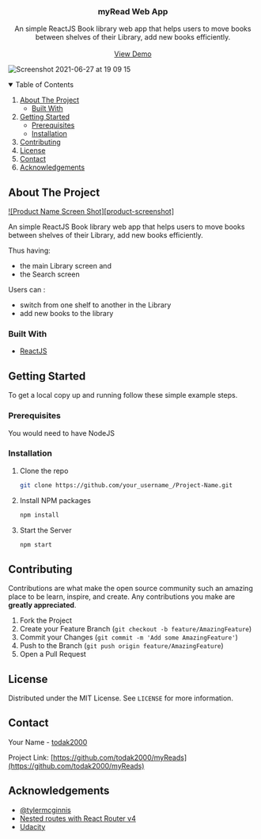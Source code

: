 
<!-- PROJECT LOGO -->
<br />
<p align="center">
  <h3 align="center">myRead Web App</h3>
   

  <p align="center">
    An simple ReactJS Book library web app that helps users to move books between shelves of their Library, add new books efficiently.
    <br />
    <br />
    <a href="https://equal-scarce-bull.glitch.me/">View Demo</a>
  </p>
</p>

 ![Screenshot 2021-06-27 at 19 09 15](https://user-images.githubusercontent.com/26861798/123555046-2c5a5980-d77b-11eb-821f-c1376cd48055.png)

<!-- TABLE OF CONTENTS -->
<details open="open">
  <summary>Table of Contents</summary>
  <ol>
    <li>
      <a href="#about-the-project">About The Project</a>
      <ul>
        <li><a href="#built-with">Built With</a></li>
      </ul>
    </li>
    <li>
      <a href="#getting-started">Getting Started</a>
      <ul>
        <li><a href="#prerequisites">Prerequisites</a></li>
        <li><a href="#installation">Installation</a></li>
      </ul>
    </li>
    <li><a href="#contributing">Contributing</a></li>
    <li><a href="#license">License</a></li>
    <li><a href="#contact">Contact</a></li>
    <li><a href="#acknowledgements">Acknowledgements</a></li>
  </ol>
</details>



<!-- ABOUT THE PROJECT -->
## About The Project

[![Product Name Screen Shot][product-screenshot]](https://example.com)

An simple ReactJS Book library web app that helps users to move books between shelves of their Library, add new books efficiently. 

Thus having:
* the main Library screen and 
* the Search screen

Users can :
* switch from one shelf to another in the Library
* add new books to the library

### Built With

* [ReactJS](https://reactjs.org/)




<!-- GETTING STARTED -->
## Getting Started

To get a local copy up and running follow these simple example steps.

### Prerequisites

You would need to have NodeJS


### Installation

1. Clone the repo
   ```sh
   git clone https://github.com/your_username_/Project-Name.git
   ```
2. Install NPM packages
   ```sh
   npm install
   ```
3. Start the Server
   ```sh
   npm start
   ```


<!-- CONTRIBUTING -->
## Contributing

Contributions are what make the open source community such an amazing place to be learn, inspire, and create. Any contributions you make are **greatly appreciated**.

1. Fork the Project
2. Create your Feature Branch (`git checkout -b feature/AmazingFeature`)
3. Commit your Changes (`git commit -m 'Add some AmazingFeature'`)
4. Push to the Branch (`git push origin feature/AmazingFeature`)
5. Open a Pull Request



<!-- LICENSE -->
## License

Distributed under the MIT License. See `LICENSE` for more information.



<!-- CONTACT -->
## Contact

Your Name - [todak2000](https://github.com/todak2000)

Project Link: [https://github.com/todak2000/myReads](https://github.com/todak2000/myReads)



<!-- ACKNOWLEDGEMENTS -->
## Acknowledgements
* [@tylermcginnis](https://twitter.com/tylermcginnis)
* [Nested routes with React Router v4](https://ui.dev/react-router-v4-nested-routes/)
* [Udacity](https://www.udacity.com/)

